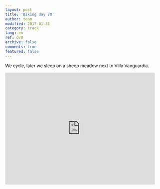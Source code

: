 ```yaml
---   
layout: post 
title: 'Biking day 70'  
author: team 
modified: 2017-01-31
category: track 
lang: en 
ref: d70
archive: false 
comments: true 
featured: false 
--- 
```


 We cycle, later we sleep on a sheep meadow next to Villa Vanguardia.                                                                                                                                                                                                                                                                                                                         

<iframe width='480' height='360' src='http://track-kit.net/maps_s3/?v=embed&track=235127.gpx' frameborder='0' allowfullscreen></iframe>
